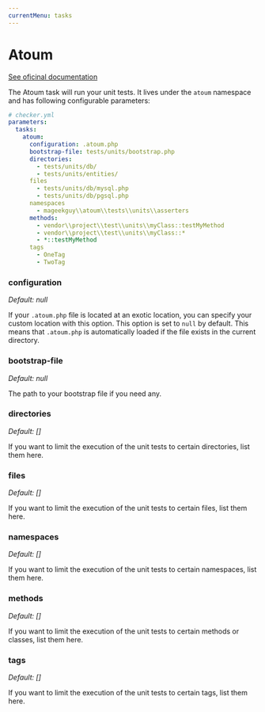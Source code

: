 ```yaml
---
currentMenu: tasks
---
```


# Atoum

[See oficinal documentation](http://docs.atoum.org/)

The Atoum task will run your unit tests.
It lives under the `atoum` namespace and has following configurable parameters:

```yml
# checker.yml
parameters:
  tasks:
    atoum:
      configuration: .atoum.php
      bootstrap-file: tests/units/bootstrap.php
      directories:
        - tests/units/db/
        - tests/units/entities/
      files
        - tests/units/db/mysql.php
        - tests/units/db/pgsql.php
      namespaces
        - mageekguy\\atoum\\tests\\units\\asserters
      methods:
        - vendor\\project\\test\\units\\myClass::testMyMethod
        - vendor\\project\\test\\units\\myClass::*
        - *::testMyMethod
      tags
        - OneTag
        - TwoTag
```

### configuration

*Default: null*

If your `.atoum.php` file is located at an exotic location,
you can specify your custom location with this option.
This option is set to `null` by default.
This means that `.atoum.php` is automatically loaded if the file exists in the current directory.

### bootstrap-file

*Default: null*

The path to your bootstrap file if you need any.

### directories

*Default: []*

If you want to limit the execution of the unit tests to certain directories, list them here.

### files

*Default: []*

If you want to limit the execution of the unit tests to certain files, list them here.

### namespaces

*Default: []*

If you want to limit the execution of the unit tests to certain namespaces, list them here.

### methods

*Default: []*

If you want to limit the execution of the unit tests to certain methods or classes, list them here.

### tags

*Default: []*

If you want to limit the execution of the unit tests to certain tags, list them here.
